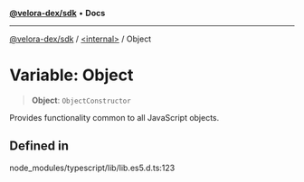 [**@velora-dex/sdk**](../../README.md) • **Docs**

***

[@velora-dex/sdk](../../globals.md) / [\<internal\>](../README.md) / Object

# Variable: Object

> **Object**: `ObjectConstructor`

Provides functionality common to all JavaScript objects.

## Defined in

node\_modules/typescript/lib/lib.es5.d.ts:123
